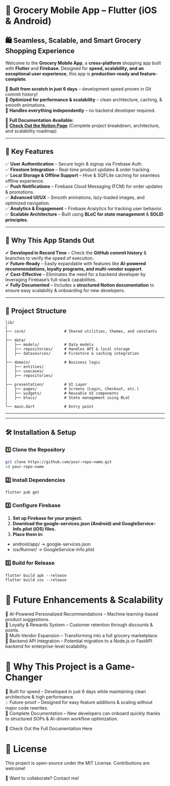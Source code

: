 # 🚀 Grocery Mobile App – Flutter (iOS & Android)

## 🛍️ **Seamless, Scalable, and Smart Grocery Shopping Experience**

Welcome to the **Grocery Mobile App**, a **cross-platform** shopping app built with **Flutter** and **Firebase**. Designed for **speed, scalability, and an exceptional user experience**, this app is **production-ready and feature-complete**.

🔹 **Built from scratch in just 6 days** – development speed proven in Git commit history!  
🔹 **Optimized for performance & scalability** – clean architecture, caching, & smooth animations.  
🔹 **Handles everything independently** – no backend developer required.  

📖 **Full Documentation Available:**  
🔗 **[Check Out the Notion Page](https://flannel-debt-4fb.notion.site/DOCS-Future-Improvements-Scalability-Suggestions-18a417bad32e8028997bd07245c08df8?pvs=4)** (Complete project breakdown, architecture, and scalability roadmap)  

---

## 🎯 **Key Features**

✅ **User Authentication** – Secure login & signup via Firebase Auth.  
✅ **Firestore Integration** – Real-time product updates & order tracking.  
✅ **Local Storage & Offline Support** – Hive & SQFLite caching for seamless offline experience.  
✅ **Push Notifications** – Firebase Cloud Messaging (FCM) for order updates & promotions.  
✅ **Advanced UI/UX** – Smooth animations, lazy-loaded images, and optimized navigation.  
✅ **Analytics & Engagement** – Firebase Analytics for tracking user behavior.  
✅ **Scalable Architecture** – Built using **BLoC for state management** & **SOLID principles**.  

---

## 🚀 **Why This App Stands Out**
✔ **Developed in Record Time** – Check the **GitHub commit history** & branches to verify the speed of execution.  
✔ **Future-Ready** – Easily expandable with features like **AI-powered recommendations, loyalty programs, and multi-vendor support**.  
✔ **Cost-Effective** – Eliminates the need for a backend developer by leveraging Firebase’s full-stack capabilities.  
✔ **Fully Documented** – Includes a **structured Notion documentation** to ensure easy scalability & onboarding for new developers.  

---

## 📂 **Project Structure**  
```
lib/
│
├── core/                 # Shared utilities, themes, and constants
│
├── data/  
│   ├── models/           # Data models  
│   ├── repositories/     # Handles API & local storage  
│   ├── datasources/      # Firestore & caching integration  
│
├── domain/               # Business logic  
│   ├── entities/  
│   ├── usecases/  
│   ├── repositories/  
│
├── presentation/         # UI Layer  
│   ├── pages/            # Screens (Login, Checkout, etc.)  
│   ├── widgets/          # Reusable UI components  
│   ├── blocs/            # State management using BLoC  
│
└── main.dart             # Entry point  
```

---


---

## 🛠️ **Installation & Setup**

### **1️⃣ Clone the Repository**
```bash
git clone https://github.com/your-repo-name.git
cd your-repo-name
```

### **2️⃣ Install Dependencies**
```
flutter pub get
```

### **3️⃣ Configure Firebase**
 1. **Set up Firebase for your project.**
 2. **Download the google-services.json (Android) and GoogleService-Info.plist (iOS) files.**
 3. **Place them in:**
   * android/app/ → google-services.json
   * ios/Runner/ → GoogleService-Info.plist


### **5️⃣ Build for Release**
```
flutter build apk --release
flutter build ios --release
```

# 🔗 Future Enhancements & Scalability

📌 AI-Powered Personalized Recommendations – Machine learning-based product suggestions.  
📌 Loyalty & Rewards System – Customer retention through discounts & points.  
📌 Multi-Vendor Expansion – Transforming into a full grocery marketplace.  
📌 Backend API Integration – Potential migration to a Node.js or FastAPI backend for enterprise-level scalability.  

# 🌟 Why This Project is a Game-Changer  

🚀 Built for speed – Developed in just 6 days while maintaining clean architecture & high performance.  
💡 Future-proof – Designed for easy feature additions & scaling without major code rewrites.  
📖 Complete Documentation – New developers can onboard quickly thanks to structured SOPs & AI-driven workflow optimization.  

🎯 Check Out the Full Documentation Here  

# 📜 License  

This project is open-source under the MIT License. Contributions are welcome!  

📧 Want to collaborate? Contact me!  
